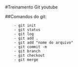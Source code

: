 #Treinamento Git youtube

##Comandos do git:

        - git init
        - git status
        - git log
        - git add .
        - git add "nome do arquivo"
        - git commit -m 
        - git branch
        - git checkout 
        - git merge 